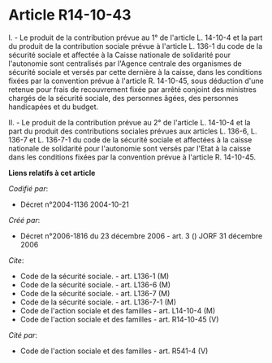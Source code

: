 # Article R14-10-43

I. - Le produit de la contribution prévue au 1° de l'article L. 14-10-4 et la part du produit de la contribution sociale
prévue à l'article L. 136-1 du code de la sécurité sociale et affectée à la Caisse nationale de solidarité pour l'autonomie
sont centralisés par l'Agence centrale des organismes de sécurité sociale et versés par cette dernière à la caisse, dans les
conditions fixées par la convention prévue à l'article R. 14-10-45, sous déduction d'une retenue pour frais de recouvrement
fixée par arrêté conjoint des ministres chargés de la sécurité sociale, des personnes âgées, des personnes handicapées et du
budget.

II. - Le produit de la contribution prévue au 2° de l'article L. 14-10-4 et la part du produit des contributions sociales
prévues aux articles L. 136-6, L. 136-7 et L. 136-7-1 du code de la sécurité sociale et affectées à la caisse nationale de
solidarité pour l'autonomie sont versés par l'Etat à la caisse dans les conditions fixées par la convention prévue à
l'article R. 14-10-45.

**Liens relatifs à cet article**

_Codifié par_:

  - Décret n°2004-1136 2004-10-21

_Créé par_:

  - Décret n°2006-1816 du 23 décembre 2006 - art. 3 () JORF 31 décembre 2006

_Cite_:

  - Code de la sécurité sociale. - art. L136-1 (M)
  - Code de la sécurité sociale. - art. L136-6 (M)
  - Code de la sécurité sociale. - art. L136-7 (M)
  - Code de la sécurité sociale. - art. L136-7-1 (M)
  - Code de l'action sociale et des familles - art. L14-10-4 (M)
  - Code de l'action sociale et des familles - art. R14-10-45 (V)

_Cité par_:

  - Code de l'action sociale et des familles - art. R541-4 (V)

